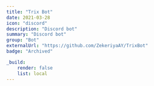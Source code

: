 ```yaml
---
title: "Trix Bot"
date: 2021-03-28
icon: "discord"
description: "Discord bot"
summary: "Discord bot"
group: "Bot"
externalUrl: "https://github.com/ZekeriyaAY/TrixBot"
badge: "Archived"

_build:
    render: false
    list: local
---
```

